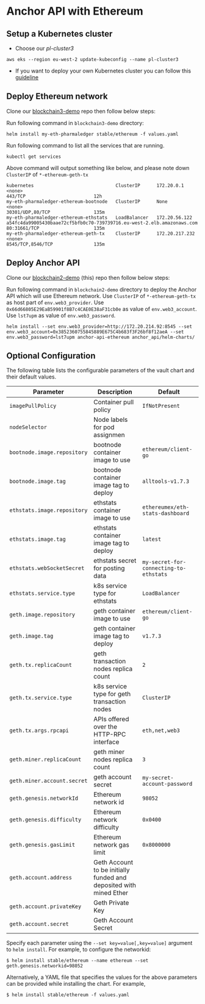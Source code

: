 # Anchor API with Ethereum
## Setup a Kubernetes cluster
* Choose our *pl-cluster3*
```
aws eks --region eu-west-2 update-kubeconfig --name pl-cluster3
```
* If you want to deploy your own Kubernetes cluster you can follow this [guideline](k8s_cluster/eks)
## Deploy Ethereum network
Clone our [blockchain3-demo](https://github.com/PharmaLedger-IMI/blockchain3-demo) repo then follow below steps:

Run following command in `blockchain3-demo` directory:
```
helm install my-eth-pharmaledger stable/ethereum -f values.yaml
```
Run following command to list all the services that are running.
```
kubectl get services
```

Above command will output something like below, and please note down `ClusterIP` of `*-ethereum-geth-tx`
```
kubernetes                              ClusterIP      172.20.0.1       <none>                                                                    443/TCP                         12h
my-eth-pharmaledger-ethereum-bootnode   ClusterIP      None             <none>                                                                    30301/UDP,80/TCP                135m
my-eth-pharmaledger-ethereum-ethstats   LoadBalancer   172.20.56.122    a54fc4da99005430baae72cf5bfb0c70-739739716.eu-west-2.elb.amazonaws.com    80:31661/TCP                    135m
my-eth-pharmaledger-ethereum-geth-tx    ClusterIP      172.20.217.232   <none>                                                                    8545/TCP,8546/TCP               135m
```

## Deploy Anchor API
Clone our [blockchain2-demo](https://github.com/PharmaLedger-IMI/blockchain2-demo) (this) repo then follow below steps:

Run following command in `blockchain2-demo` directory to deploy the Anchor API which will use Ethereum network. 
Use `ClusterIP` of `*-ethereum-geth-tx` as host part of `env.web3_provider`.
Use `0x66d66805E29EaB59901f8B7c4CAE0E38aF31cb0e` as value of `env.web3_account`.
Use `lst7upm` as value of `env.web3_password`.
```
helm install --set env.web3_provider=http://172.20.214.92:8545 --set env.web3_account=0x3852360755845889E675C4b683f3F26bf8f12aeA --set env.web3_password=lst7upm anchor-api-ethereum anchor_api/helm-charts/
```

## Optional Configuration

The following table lists the configurable parameters of the vault chart and their default values.

| Parameter                         | Description                                   | Default                               |
|-----------------------------------|-----------------------------------------------|---------------------------------------|
| `imagePullPolicy`                 | Container pull policy                         | `IfNotPresent`                        |
| `nodeSelector`                    | Node labels for pod assignmen                 |                                       |
| `bootnode.image.repository`       | bootnode container image to use               | `ethereum/client-go`                  |
| `bootnode.image.tag`              | bootnode container image tag to deploy        | `alltools-v1.7.3`                     |
| `ethstats.image.repository`       | ethstats container image to use               | `ethereumex/eth-stats-dashboard`      |
| `ethstats.image.tag`              | ethstats container image tag to deploy        | `latest`                              |
| `ethstats.webSocketSecret`        | ethstats secret for posting data              | `my-secret-for-connecting-to-ethstats`|
| `ethstats.service.type`           | k8s service type for ethstats                 | `LoadBalancer`                        |
| `geth.image.repository`           | geth container image to use                   | `ethereum/client-go`                  |
| `geth.image.tag`                  | geth container image tag to deploy            | `v1.7.3`                              |
| `geth.tx.replicaCount`            | geth transaction nodes replica count          | `2`                                   |
| `geth.tx.service.type`            | k8s service type for geth transaction nodes   | `ClusterIP`                           |
| `geth.tx.args.rpcapi`             | APIs offered over the HTTP-RPC interface      | `eth,net,web3`                        |
| `geth.miner.replicaCount`         | geth miner nodes replica count                | `3`                                   |
| `geth.miner.account.secret`       | geth account secret                           | `my-secret-account-password`          |
| `geth.genesis.networkId`          | Ethereum network id                           | `98052`                               |
| `geth.genesis.difficulty`         | Ethereum network difficulty                   | `0x0400`                              |
| `geth.genesis.gasLimit`           | Ethereum network gas limit                    | `0x8000000`                         |
| `geth.account.address`            | Geth Account to be initially funded and deposited with mined Ether |                  |
| `geth.account.privateKey`         | Geth Private Key                              |                                       |
| `geth.account.secret`             | Geth Account Secret                           |                                       |

Specify each parameter using the `--set key=value[,key=value]` argument to `helm install`. For example, to configure the networkid:

```console
$ helm install stable/ethereum --name ethereum --set geth.genesis.networkid=98052
```

Alternatively, a YAML file that specifies the values for the above parameters can be provided while installing the chart. For example,

```console
$ helm install stable/ethereum -f values.yaml
```

